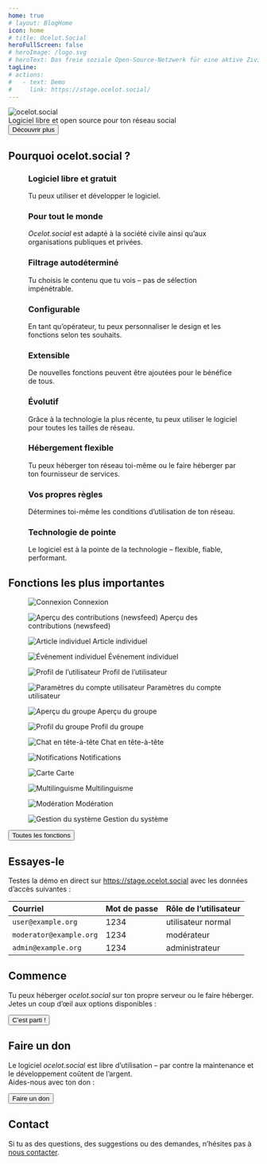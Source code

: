 ```yaml
---
home: true
# layout: BlogHome
icon: home
# title: Ocelot.Social
heroFullScreen: false
# heroImage: /logo.svg
# heroText: Das freie soziale Open-Source-Netzwerk für eine aktive Zivilgesellschaft.
tagLine: 
# actions:
#   - text: Demo
#     link: https://stage.ocelot.social/
---
```


<!-- markdownlint-disable no-inline-html first-line-heading -->
<div class="hero-container">
  <div class="hero-container-inner">
    <div class="hero-container-content">
      <img id="logo" src="/logo.svg" alt="ocelot.social" />
      <div id="slogan-container">
        <span id="slogan-1" class="slogan">Logiciel libre et open source</span>
        <span id="slogan-2" class="slogan">pour ton réseau social</span>
      </div>
      <a href="#benefits">
        <Button class="hero-button">
          Découvrir plus
        </Button>
      </a>
    </div>
  </div>
</div>

<h2 id="benefits" class="large-header">Pourquoi ocelot.social ?</h2>

<div class="benefits-grid center">
  <figure>
    <HopeIcon icon="fa-solid fa-face-smile" />
    <figcapture>
      <h3>Logiciel libre et gratuit</h3>
      Tu peux utiliser et développer le logiciel.
    </figcapture>
  </figure>
  <figure>
    <HopeIcon icon="fa-solid fa-people-group" />
    <figcapture>
      <h3>Pour tout le monde</h3>
      <i>Ocelot.social</i> est adapté à la société civile ainsi qu’aux organisations publiques et privées.
    </figcapture>
  </figure>
  <figure>
    <HopeIcon icon="fa-solid fa-filter" />
    <figcapture>
      <h3>Filtrage autodéterminé</h3>
      Tu choisis le contenu que tu vois – pas de sélection impénétrable.
    </figcapture>
  </figure>
  <figure>
    <HopeIcon icon="fa-solid fa-gears" />
    <figcapture>
      <h3>Configurable</h3>
      En tant qu’opérateur, tu peux personnaliser le design et les fonctions selon tes souhaits.
    </figcapture>
  </figure>
  <figure>
    <HopeIcon icon="fa-solid fa-code" />
    <figcapture>
      <h3>Extensible</h3>
      De nouvelles fonctions peuvent être ajoutées pour le bénéfice de tous.
    </figcapture>
  </figure>
  <figure>
    <HopeIcon icon="fa-solid fa-up-right-and-down-left-from-center" />
    <figcapture>
      <h3>Évolutif</h3>
      Grâce à la technologie la plus récente, tu peux utiliser le logiciel pour toutes les tailles de réseau.
    </figcapture>
  </figure>
  <figure>
    <HopeIcon icon="home" />
    <figcapture>
      <h3>Hébergement flexible</h3>
      Tu peux héberger ton réseau toi-même ou le faire héberger par ton fournisseur de services.
    </figcapture>
  </figure>
  <figure>
    <HopeIcon icon="fa-solid fa-scale-balanced" />
    <figcapture>
      <h3>Vos propres règles</h3>
      Détermines toi-même les conditions d’utilisation de ton réseau.
    </figcapture>
  </figure>
  <figure>
    <HopeIcon icon="fa-solid fa-shuttle-space" />
    <figcapture>
      <h3>Technologie de pointe</h3>
      Le logiciel est à la pointe de la technologie – flexible, fiable, performant.
    </figcapture>
  </figure>
</div>

<h2 id="feature-headline" class="large-header">Fonctions les plus importantes</h2>

<div class="image-grid center">
  <figure>
    <img src="../de/assets/login.png" alt="Connexion" />
    <figcapture>
      Connexion
    </figcapture>
  </figure>
  <figure>
    <img src="../de/assets/newsfeed.png" alt="Aperçu des contributions (newsfeed)" />
    <figcapture>
      Aperçu des contributions (newsfeed)
    </figcapture>
  </figure>
  <figure>
    <img src="../de/assets/single-post.png" alt="Article individuel" />
    <figcapture>
      Article individuel
    </figcapture>
  </figure>
  <figure>
    <img src="../de/assets/single-event.png" alt="Événement individuel" />
    <figcapture>
      Événement individuel
    </figcapture>
  </figure>
  <figure>
    <img src="../de/assets/user-profile.png" alt="Profil de l’utilisateur" />
    <figcapture>
      Profil de l’utilisateur
    </figcapture>
  </figure>
  <figure>
    <img src="../de/assets/user-settings.png" alt="Paramètres du compte utilisateur" />
    <figcapture>
      Paramètres du compte utilisateur
    </figcapture>
  </figure>
  <figure>
    <img src="../de/assets/group-list.png" alt="Aperçu du groupe" />
    <figcapture>
      Aperçu du groupe
    </figcapture>
  </figure>
  <figure>
    <img src="../de/assets/group-profile.png" alt="Profil du groupe" />
    <figcapture>
      Profil du groupe
    </figcapture>
  </figure>
  <figure>
    <img src="../de/assets/1-to-1-chat.png" alt="Chat en tête-à-tête" />
    <figcapture>
      Chat en tête-à-tête
    </figcapture>
  </figure>
  <figure>
    <img src="../de/assets/notifications.png" alt="Notifications" />
    <figcapture>
      Notifications
    </figcapture>
  </figure>
  <figure>
    <img src="../de/assets/map.png" alt="Carte" />
    <figcapture>
      Carte
    </figcapture>
  </figure>
  <figure>
    <img src="../de/assets/language-selection.png" alt="Multilinguisme" />
    <figcapture>
      Multilinguisme
    </figcapture>
  </figure>
  <figure>
    <img src="../de/assets/moderation.png" alt="Modération" />
    <figcapture>
      Modération
    </figcapture>
  </figure>
  <figure>
    <img src="../de/assets/system-administration.png" alt="Gestion du système" />
    <figcapture>
      Gestion du système
    </figcapture>
  </figure>
</div>

<div class="all-features">
  <a id="hero-button" href="/fr/features/">
    <Button>
      Toutes les fonctions
    </Button>
  </a>
</div>

<!-- XXX translate -->

<!-- <h2 id="why-foss" class="large-header">Why free open source software?</h2>

<div class="benefits-grid center">
  <figure>
    <HopeIcon icon="fa-solid" />
    <figcapture>
      <h3>Frei verfügbar</h3>
      Freie Software ist für jeden Menschen jederzeit zugänglich. Dass Lizenzen ablaufen, gibt es nicht.
    </figcapture>
  </figure>
  <figure>
    <HopeIcon icon="fa-solid" />
    <figcapture>
      <h3>Transparent</h3>
      Bei freier Software ist der Quellcode einsehbar. Jeder Mensch hat so die Möglichkeit nachzusehen, was im Hintergrund eines Programmes passiert.
    </figcapture>
  </figure>
  <figure>
    <HopeIcon icon="fa-solid" />
    <figcapture>
      <h3>Kopierbar</h3>
      Ich kann jederzeit mit allen meinen Kolleginnen und Kollegen zusammenarbeiten. Alle können es jederzeit verwenden, ohne Einschränkungen.
    </figcapture>
  </figure>
  <figure>
    <HopeIcon icon="fa-solid" />
    <figcapture>
      <h3>Veränderbar</h3>
      Jede Person kann etwas zu ihrem Lieblingsprogramm beitragen, jederzeit. Ich kann das Programm so verwenden, wie ich es am liebsten will.
    </figcapture>
  </figure>
</div> -->

<h2 class="large-header">Essayes-le</h2>

<!--
| E-Mail                  | Passwort | Benutzerrolle   |
| :---                    | :---     | :---            |
| `user@example.org`      | 1234     | normaler Nutzer |
| `moderator@example.org` | 1234     | Moderator       |
| `admin@example.org`     | 1234     | Administrator   |
-->

<div class="center">
  <p>
    Testes la démo en direct sur
    <a href="https://stage.ocelot.social" target="_blank">https://stage.ocelot.social</a>
    avec les données d’accès suivantes :
  </p>

  <table>
    <thead>
      <tr>
        <th style="text-align:left;">Courriel</th>
        <th style="text-align:left;">Mot de passe</th>
        <th style="text-align:left;">Rôle de l’utilisateur</th>
      </tr>
    </thead>
    <tbody>
      <tr>
        <td style="text-align:left;"><code>user@example.org</code></td>
        <td style="text-align:left;">1234</td>
        <td style="text-align:left;">utilisateur normal</td>
      </tr>
      <tr>
        <td style="text-align:left;"><code>moderator@example.org</code></td>
        <td style="text-align:left;">1234</td>
        <td style="text-align:left;">modérateur</td>
      </tr>
      <tr>
        <td style="text-align:left;"><code>admin@example.org</code></td>
        <td style="text-align:left;">1234</td>
        <td style="text-align:left;">administrateur</td>
      </tr>
    </tbody>
  </table>
</div>

<h2 class="large-header">Commence</h2>

<div class="center">
  <p>
    Tu peux héberger <i>ocelot.social</i> sur ton propre serveur ou le faire héberger.<br>
    Jetes un coup d’œil aux options disponibles :
  </p>
  <a id="hero-button" href="/fr/get-started/">
    <Button>
      C’est parti !
    </Button>
  </a>
</div>

<!-- ## Testimonials

XXX -->

<h2 class="large-header">Faire un don</h2>

<div class="center">
  <p>
    Le logiciel <i>ocelot.social</i> est libre d’utilisation – par contre la maintenance et le développement coûtent de l’argent.<br>
    Aides-nous avec ton don :
  </p>
  <a href="/fr/donate/">
    <Button class="donate-button">
      Faire un don
    </Button>
  </a>
</div>

<h2 class="large-header">Contact</h2>

<div class="center">
  <p>
    Si tu as des questions, des suggestions ou des demandes, n’hésites pas à <a href="/fr/contact/">nous contacter</a>.
  </p>
</div>
